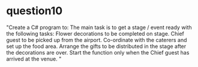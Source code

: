 # question10

"Create a C# program to:
The main task is to get a stage / event ready with the following tasks:
Flower decorations to be completed on stage.
Chief guest to be picked up from the airport. 
Co-ordinate with the caterers and set up the food area. 
Arrange the gifts to be distributed in the stage after the decorations are over. 
Start the function only when the Chief guest has arrived at the venue. "
